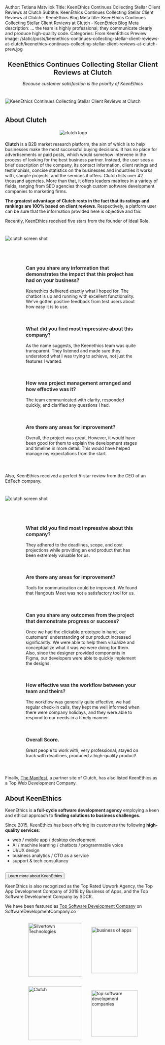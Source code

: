 Author: Tetiana Matviiok
Title: KeenEthics Continues Collecting Stellar Client Reviews at Clutch
Subtitle: KeenEthics Continues Collecting Stellar Client Reviews at Clutch - KeenEthics Blog
Meta title: KeenEthics Continues Collecting Stellar Client Reviews at Clutch - KeenEthics Blog
Meta description: ... the team is highly professional; they communicate clearly and produce high-quality code.
Categories: From KeenEthics
Preview image: /static/posts/keenethics-continues-collecting-stellar-client-reviews-at-clutch/keenethics-continues-collecting-stellar-client-reviews-at-clutch-prew.jpg

<div style="text-align: center">
  <div style="font-size: 22px; margin: 28px 0 15px;font-weight: 600;">KeenEthics Continues Collecting Stellar Client Reviews at Clutch</div>
  <p style="font-style: italic;">Because customer satisfaction is the priority of KeenEthics</p>
</div>

<div class="text-center" style="margin: 40px 0">
  <img src="/static/posts/keenethics-continues-collecting-stellar-client-reviews-at-clutch/keenethics-continues-collecting-stellar-client-reviews-at-clutch.jpg" alt="KeenEthics Continues Collecting Stellar Client Reviews at Clutch">
</div>

## About Clutch

<div class="text-center" style="margin: 20px auto; max-width: 150px;">
  <img src="/static/posts/keenethics-continues-collecting-stellar-client-reviews-at-clutch/clutch-logo.jpg" alt="clutch logo">
</div>

__Clutch__ is a B2B market research platform, the aim of which is to help businesses make the most successful buying decisions. It has no place for advertisements or paid posts, which would somehow intervene in the process of looking for the best business partner. Instead, the user sees a brief description of the company, its contact information, client ratings and testimonials, concise statistics on the businesses and industries it works with, sample projects, and the services it offers. Clutch lists over 42 thousand agencies. More than that, it offers leaders matrixes in a variety of fields, ranging from SEO agencies through custom software development companies to marketing firms.

__The greatest advantage of Clutch rests in the fact that its ratings and rankings are 100% based on client reviews__. Respectively, a platform user can be sure that the information provided here is objective and fair.

Recently, KeenEthics received five stars from the founder of Ideal Role.

<div class="text-center" style="margin: 40px auto; max-width: 600px;">
  <img src="/static/posts/keenethics-continues-collecting-stellar-client-reviews-at-clutch/clutch-screen-shot-2.jpg" alt="clutch screen shot">
</div>

<div style="display: flex; flex-wrap: wrap; margin: 10px -15px 40px -15px; justify-content: center;">
  <div style="max-width: 400px; width: 100%; padding: 15px; box-sizing: border-box;">
    <h3 style="font-size: 16px; font-weight: 600;">Can you share any information that demonstrates the impact that this project has had on your business?</h3>
    <p style="margin: 0;">Keenethics delivered exactly what I hoped for. The chatbot is up and running with excellent functionality. We’ve gotten positive feedback from test users about how easy it is to use.</p>
  </div>
  <div style="max-width: 400px; width: 100%; padding: 15px; box-sizing: border-box;">
    <h3 style="font-size: 16px; font-weight: 600;">What did you find most impressive about this company?</h3>
    <p style="margin: 0;">As the name suggests, the Keenethics team was quite transparent. They listened and made sure they understood what I was trying to achieve, not just the features I wanted.</p>
  </div>
  <div style="max-width: 400px; width: 100%; padding: 15px; box-sizing: border-box;">
    <h3 style="font-size: 16px; font-weight: 600;">How was project management arranged and how effective was it?</h3>
    <p style="margin: 0;">The team communicated with clarity,  responded quickly, and clarified any questions I had.</p>
  </div>
  <div style="max-width: 400px; width: 100%; padding: 15px; box-sizing: border-box;">
    <h3 style="font-size: 16px; font-weight: 600;">Are there any areas for improvement?</h3>
    <p style="margin: 0;">Overall, the project was great. However, it would have been good for them to explain the development stages and timeline in more detail. This would have helped manage my expectations from the start.</p>
  </div>
</div>

Also, KeenEthics received a perfect 5-star review from the CEO of an EdTech company.

<div class="text-center" style="margin: 40px auto; max-width: 600px;">
  <img src="/static/posts/keenethics-continues-collecting-stellar-client-reviews-at-clutch/clutch-screen-shot-1.jpg" alt="clutch screen shot">
</div>

<div style="display: flex; flex-wrap: wrap; margin: 10px -15px 40px -15px; justify-content: center;">
  <div style="max-width: 400px; width: 100%; padding: 15px; box-sizing: border-box;">
    <h3 style="font-size: 16px; font-weight: 600;">What did you find most impressive about this company?</h3>
    <p style="margin: 0;">They adhered to the deadlines, scope, and cost projections while providing an end product that has been extremely valuable for us.</p>
  </div>
  <div style="max-width: 400px; width: 100%; padding: 15px; box-sizing: border-box;">
    <h3 style="font-size: 16px; font-weight: 600;">Are there any areas for improvement?</h3>
    <p style="margin: 0;">Tools for communication could be improved. We found that Hangouts Meet was not a satisfactory tool for us.</p>
  </div>
  <div style="max-width: 400px; width: 100%; padding: 15px; box-sizing: border-box;">
    <h3 style="font-size: 16px; font-weight: 600;">Can you share any outcomes from the project that demonstrate progress or success?</h3>
    <p style="margin: 0;">Once we had the clickable prototype in hand, our customers' understanding of our product increased significantly. We were able to help them visualize and conceptualize what it was we were doing for them. Also, since the designer provided components in Figma, our developers were able to quickly implement the designs.</p>
  </div>
  <div style="max-width: 400px; width: 100%; padding: 15px; box-sizing: border-box;">
    <h3 style="font-size: 16px; font-weight: 600;">How effective was the workflow between your team and theirs?</h3>
    <p style="margin: 0;">The workflow was generally quite effective, we had regular check-in calls, they kept me well informed when there were company holidays, and they were able to respond to our needs in a timely manner.</p>
  </div>
  <div style="max-width: 400px; width: 100%; padding: 15px; box-sizing: border-box;">
    <h3 style="font-size: 16px; font-weight: 600;">Overall Score.</h3>
    <p style="margin: 0;">Great people to work with, very professional, stayed on track with deadlines, produced a high-quality product!</p>
  </div>
</div>

<p>Finally, <a href="https://themanifest.com/ua/web-development/companies#keenethics" target="_blank" rel="noopener noreferrer nofollow">The Manifest</a>, a partner site of Clutch, has also listed KeenEthics as a Top Web Development Company.</p>

## About KeenEthics

KeenEthics is __a full-cycle software development agency__ employing a keen and ethical approach to __finding solutions to business challenges__.

Since 2015, KeenEthics has been offering its customers the following __high-quality services__:

- web / mobile app / desktop development
- AI / machine learning / chatbots / programmable voice
- UI/UX design
- business analytics / CTO as a service
- support & tech consultancy

<div class="call-to-cation-btn-wrap" style="margin-top: 30px">
  <a
    href="/contacts"
    target="_blank"
    rel="noopener noreferrer"
    className="contacts-goal"
  >
    <button class="call-to-cation-btn" type="button">Learn more about KeenEthics</button>
  </a>
</div>

KeenEthics is also recognized as the Top Rated Upwork Agency, the Top App Development Company of 2018 by Business of Apps, and the Top Software Development Company by SDCR.

We have been featured as <a href="https://www.softwaredevelopmentcompany.co/software-development-companies/" target="_blank" rel="noopener noreferrer nofollow">Top Software Development Company</a> on SoftwareDevelopmentCompany.co

<div style="display: flex; flex-wrap: wrap; justify-content: center; margin: 10px -15px 40px -15px 40px -15px; align-items: center;">
  <div style="padding: 15px">
    <a href="//www.upwork.com/agencies/~0106b5437592391f94" target="_blank" rel="noopener noreferrer nofollow">
      <img style="height: 175px;" src="/static/posts/silvertown-technologies-partnership/upwork-top-rated.png" alt="Silvertown Technologies" />
    </a>
  </div>
  <div style="padding: 15px">
    <a href="//www.pr.com/press-release/786797" target="_blank" rel="noopener noreferrer nofollow">
      <img style="height: 150px;" src="/static/posts/business-of-apps/business-of-apps-2018.jpg" alt="business of apps" />
    </a>
  </div>
  <div style="padding: 15px">
    <a href="//clutch.co/profile/keenethics" target="_blank" rel="noopener noreferrer nofollow">
      <img style="height: 175px;" src="/static/posts/silvertown-technologies-partnership/clutch.png" alt="Clutch" />
    </a>
  </div>
  <div style="padding: 15px">
    <a href="//www.softwaredevelopmentcompany.co/software-development-companies/" target="_blank" rel="noopener noreferrer nofollow">
      <img style="height: 150px;" src="/static/posts/sdcr-report-lists-keenethics-in-top-software-development-companies-ranking/sdcr-report-lists-keenethics-in-top-software-development-companies-ranking.jpg" alt="top software development companies" />
    </a>
  </div>
</div>






